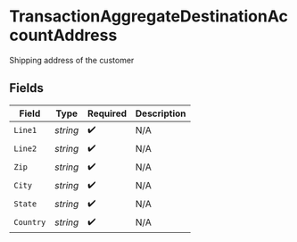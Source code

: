 # TransactionAggregateDestinationAccountAddress

Shipping address of the customer


## Fields

| Field              | Type               | Required           | Description        |
| ------------------ | ------------------ | ------------------ | ------------------ |
| `Line1`            | *string*           | :heavy_check_mark: | N/A                |
| `Line2`            | *string*           | :heavy_check_mark: | N/A                |
| `Zip`              | *string*           | :heavy_check_mark: | N/A                |
| `City`             | *string*           | :heavy_check_mark: | N/A                |
| `State`            | *string*           | :heavy_check_mark: | N/A                |
| `Country`          | *string*           | :heavy_check_mark: | N/A                |